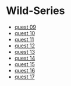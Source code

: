 # Wild-Series

* <a href="https://drive.google.com/file/d/1RNNLgUsDQKBCkLY6TlOyyXDkUp3F-y9d/view?usp=sharing">quest 09</a>
* <a href="https://drive.google.com/file/d/1YVovlS1D90lI7Xx1Oi1TgNugFHHm-0lh/view?usp=sharing">quest 10</a>
* <a href="https://drive.google.com/file/d/1pKR8oO9EjOaKWQtK1CZdVidWDv0e46Bp/view?usp=sharing">quest 11</a>
* <a href="https://drive.google.com/file/d/16ujgUsmElAWYQsx8Eb0XhoxU0CyPYZ9b/view?usp=sharing">quest 12</a>
* <a href="https://drive.google.com/file/d/1kqR7a-kLya368ZrvWltZEWw-MNR34qzW/view?usp=sharing">quest 13</a>
* <a href="https://drive.google.com/file/d/1se0OgxX-VmedNz4NThtZkN5fxwAS_nfz/view?usp=sharing">quest 14</a>
* <a href="https://drive.google.com/file/d/1LArpi9ltGvFUOdxpcLXN2032NIf3xgWT/view?usp=sharing">quest 15</a>
* <a href="https://drive.google.com/file/d/18SxZ6b0yMyqURu3UzM-cfQO4HxzUnRo3/view?usp=sharing">quest 16</a> 
* <a href="https://drive.google.com/file/d/1ojtqp8bQrYB0hWbepWaVFeUS5iwAs4xD/view?usp=sharing">quest 17</a> 

